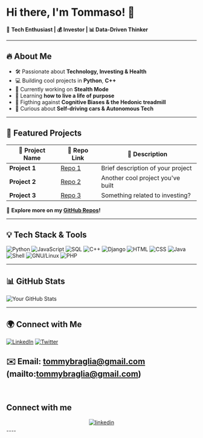 # Hi there, I'm Tommaso! 👋

🚀 **Tech Enthusiast | 💰 Investor | 📊 Data-Driven Thinker**

---

## 🔥 About Me
- 🛠 Passionate about **Technology, Investing & Health**
- 💻 Building cool projects in **Python**, **C++**
- 🎯 Currently working on **Stealth Mode**
- 🌱 Learning **how to live a life of purpose**
- 🏃 Figthing against **Cognitive Biases & the Hedonic treadmill**
- 🚗 Curious about **Self-driving cars & Autonomous Tech** 

---

## 📌 Featured Projects
| 🚀 Project Name | 🔗 Repo Link | 📜 Description |
|---------------|------------|---------------|
| **Project 1** | [Repo 1](#) | Brief description of your project |
| **Project 2** | [Repo 2](#) | Another cool project you've built |
| **Project 3** | [Repo 3](#) | Something related to investing? |

🔗 **Explore more on my [GitHub Repos](https://github.com/tommasobraglia?tab=repositories)!**

---

## 💡 Tech Stack & Tools
![Python](https://img.shields.io/badge/-Python-3776AB?style=for-the-badge&logo=python&logoColor=white)
![JavaScript](https://img.shields.io/badge/-JavaScript-F7DF1E?style=for-the-badge&logo=javascript&logoColor=black)
![SQL](https://img.shields.io/badge/-SQL-4479A1?style=for-the-badge&logo=mysql&logoColor=white)
![C++](https://img.shields.io/badge/-C++-00599C?style=for-the-badge&logo=c%2B%2B&logoColor=white)
![Django](https://img.shields.io/badge/-Django-092E20?style=for-the-badge&logo=django&logoColor=white)
![HTML](https://img.shields.io/badge/-HTML5-E34F26?style=for-the-badge&logo=html5&logoColor=white)
![CSS](https://img.shields.io/badge/-CSS3-1572B6?style=for-the-badge&logo=css3&logoColor=white)
![Java](https://img.shields.io/badge/-Java-007396?style=for-the-badge&logo=openjdk&logoColor=white)
![Shell](https://img.shields.io/badge/-Shell_Scripting-4EAA25?style=for-the-badge&logo=gnu-bash&logoColor=white)
![GNU/Linux](https://img.shields.io/badge/-GNU/Linux-FCC624?style=for-the-badge&logo=linux&logoColor=black)
![PHP](https://img.shields.io/badge/-PHP-777BB4?style=for-the-badge&logo=php&logoColor=white)

---

## 📊 GitHub Stats
![Your GitHub Stats](https://github-readme-stats.vercel.app/api?username=tommasobraglia&show_icons=true&theme=dark)

---

## 🌍 Connect with Me
[![LinkedIn](https://img.shields.io/badge/-LinkedIn-0077B5?style=for-the-badge&logo=linkedin&logoColor=white)](https://it.linkedin.com/in/tommaso-braglia/)
[![Twitter](https://img.shields.io/badge/-Twitter-1DA1F2?style=for-the-badge&logo=twitter&logoColor=white)](https://twitter.com/tommasoinvests)

✉️ **Email:** tommybraglia@gmail.com (mailto:tommybraglia@gmail.com)
---
<br/>  

## Connect with me  
<div align="center">
<a href="https://linkedin.com/in/tommaso-braglia" target="_blank">
<img src=https://img.shields.io/badge/linkedin-%231E77B5.svg?&style=for-the-badge&logo=linkedin&logoColor=white alt=linkedin style="margin-bottom: 5px;" />
</a>  
</div>  
----
